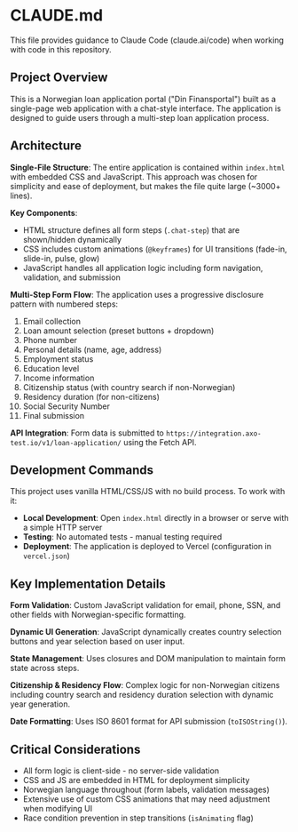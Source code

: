 # CLAUDE.md

This file provides guidance to Claude Code (claude.ai/code) when working with code in this repository.

## Project Overview

This is a Norwegian loan application portal ("Din Finansportal") built as a single-page web application with a chat-style interface. The application is designed to guide users through a multi-step loan application process.

## Architecture

**Single-File Structure**: The entire application is contained within `index.html` with embedded CSS and JavaScript. This approach was chosen for simplicity and ease of deployment, but makes the file quite large (~3000+ lines).

**Key Components**:
- HTML structure defines all form steps (`.chat-step`) that are shown/hidden dynamically
- CSS includes custom animations (`@keyframes`) for UI transitions (fade-in, slide-in, pulse, glow)
- JavaScript handles all application logic including form navigation, validation, and submission

**Multi-Step Form Flow**: The application uses a progressive disclosure pattern with numbered steps:
1. Email collection
2. Loan amount selection (preset buttons + dropdown)
3. Phone number
4. Personal details (name, age, address)
5. Employment status
6. Education level
7. Income information
8. Citizenship status (with country search if non-Norwegian)
9. Residency duration (for non-citizens)
10. Social Security Number
11. Final submission

**API Integration**: Form data is submitted to `https://integration.axo-test.io/v1/loan-application/` using the Fetch API.

## Development Commands

This project uses vanilla HTML/CSS/JS with no build process. To work with it:

- **Local Development**: Open `index.html` directly in a browser or serve with a simple HTTP server
- **Testing**: No automated tests - manual testing required
- **Deployment**: The application is deployed to Vercel (configuration in `vercel.json`)

## Key Implementation Details

**Form Validation**: Custom JavaScript validation for email, phone, SSN, and other fields with Norwegian-specific formatting.

**Dynamic UI Generation**: JavaScript dynamically creates country selection buttons and year selection based on user input.

**State Management**: Uses closures and DOM manipulation to maintain form state across steps.

**Citizenship & Residency Flow**: Complex logic for non-Norwegian citizens including country search and residency duration selection with dynamic year generation.

**Date Formatting**: Uses ISO 8601 format for API submission (`toISOString()`).

## Critical Considerations

- All form logic is client-side - no server-side validation
- CSS and JS are embedded in HTML for deployment simplicity
- Norwegian language throughout (form labels, validation messages)
- Extensive use of custom CSS animations that may need adjustment when modifying UI
- Race condition prevention in step transitions (`isAnimating` flag)